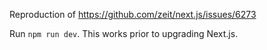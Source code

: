 Reproduction of https://github.com/zeit/next.js/issues/6273

Run `npm run dev`.
This works prior to upgrading Next.js.
